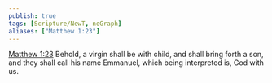 ```yaml
---
publish: true
tags: [Scripture/NewT, noGraph]
aliases: ["Matthew 1:23"]
---
```

[Matthew 1:23](https://churchofjesuschrist.org/study/scriptures/nt/matt/1?lang=eng&id=p23#p23) Behold, a virgin shall be with child, and shall bring forth a son, and they shall call his name Emmanuel, which being interpreted is, God with us.
